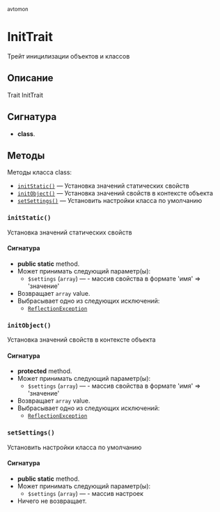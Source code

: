 <small>avtomon</small>

InitTrait
=========

Трейт иницилизации объектов и классов

Описание
-----------

Trait InitTrait

Сигнатура
---------

- **class**.

Методы
-------

Методы класса class:

- [`initStatic()`](#initStatic) &mdash; Установка значений статических свойств
- [`initObject()`](#initObject) &mdash; Установка значений свойств в контексте объекта
- [`setSettings()`](#setSettings) &mdash; Установить настройки класса по умолчанию

### `initStatic()` <a name="initStatic"></a>

Установка значений статических свойств

#### Сигнатура

- **public static** method.
- Может принимать следующий параметр(ы):
    - `$settings` (`array`) &mdash; - массив свойства в формате &#039;имя&#039; =&gt; &#039;значение&#039;
- Возвращает `array` value.
- Выбрасывает одно из следующих исключений:
    - [`ReflectionException`](http://php.net/class.ReflectionException)

### `initObject()` <a name="initObject"></a>

Установка значений свойств в контексте объекта

#### Сигнатура

- **protected** method.
- Может принимать следующий параметр(ы):
    - `$settings` (`array`) &mdash; - массив свойства в формате &#039;имя&#039; =&gt; &#039;значение&#039;
- Возвращает `array` value.
- Выбрасывает одно из следующих исключений:
    - [`ReflectionException`](http://php.net/class.ReflectionException)

### `setSettings()` <a name="setSettings"></a>

Установить настройки класса по умолчанию

#### Сигнатура

- **public static** method.
- Может принимать следующий параметр(ы):
    - `$settings` (`array`) &mdash; - массив настроек
- Ничего не возвращает.

